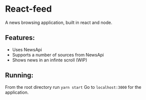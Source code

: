 
# React-feed

A news browsing application, built in react and node.

## Features:
 - Uses NewsApi
 - Supports a number of sources from NewsApi
 - Shows news in an infinte scroll (WIP)

## Running:

From the root directory run ```yarn start```
Go to `localhost:3000` for the application. 